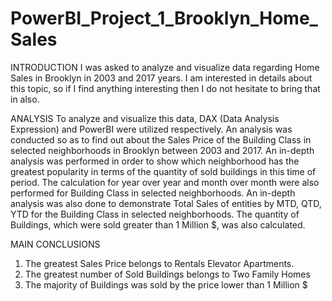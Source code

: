 # PowerBI_Project_1_Brooklyn_Home_Sales

INTRODUCTION
I was asked to analyze and visualize data regarding Home Sales in Brooklyn in 2003 and 2017 years. 
I am interested in details about this topic, so if I find anything interesting then I do not hesitate to bring that in also. 

ANALYSIS
To analyze and visualize this data, DAX (Data Analysis Expression) and PowerBI were utilized respectively.
An analysis was conducted so as to find out about the Sales Price of the Building Class in selected neighborhoods in Brooklyn between 2003 and 2017. 
An in-depth analysis was performed in order to show which neighborhood has the greatest popularity in terms of the quantity of sold buildings in this time of period.
The calculation for year over year and month over month were also performed for Building Class in selected neighborhoods. 
An in-depth analysis was also done to demonstrate Total Sales of entities by MTD, QTD, YTD for the Building Class in selected neighborhoods.
The quantity of Buildings, which were sold greater than 1 Million $, was also calculated.

MAIN CONCLUSIONS
1.	The greatest Sales Price belongs to Rentals Elevator Apartments.
2.	The greatest number of Sold Buildings belongs to Two Family Homes
3.	The majority of Buildings was sold by the price lower than 1 Million $
